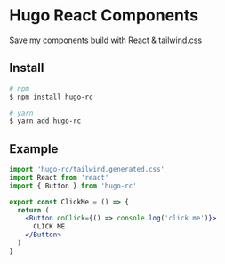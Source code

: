 # Hugo React Components

Save my components build with React & tailwind.css

## Install

```bash
# npm
$ npm install hugo-rc

# yarn
$ yarn add hugo-rc
```

## Example

```jsx
import 'hugo-rc/tailwind.generated.css'
import React from 'react'
import { Button } from 'hugo-rc'

export const ClickMe = () => {
  return (
    <Button onClick={() => console.log('click me')}>
      CLICK ME
    </Button>
  )
}
```
